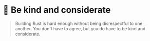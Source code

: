 # 💖 Be kind and considerate

> Building Rust is hard enough without being disrespectful to one another. You don't have to agree, but you do have to be kind and considerate.

